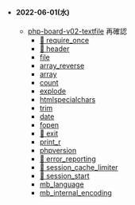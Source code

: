 - #### 2022-06-01(水)
  - [php-board-v02-textfile](https://github.com/winofsql/php-board-v02-textfile) 再確認
    - [🔴 require_once](https://www.php.net/manual/ja/function.require-once.php)
    - [🔴 header](https://www.php.net/manual/ja/function.header.php)
    - [file](https://www.php.net/manual/ja/function.file.php)
    - [array_reverse](https://www.php.net/manual/ja/function.array-reverse.php)
    - [array](https://www.php.net/manual/ja/function.array.php)
    - [count](https://www.php.net/manual/ja/function.count.php)
    - [explode](https://www.php.net/manual/ja/function.explode.php)
    - [htmlspecialchars](https://www.php.net/manual/ja/function.htmlspecialchars.php)
    - [trim](https://www.php.net/manual/ja/function.trim.php)
    - [date](https://www.php.net/manual/ja/function.date.php)
    - [fopen](https://www.php.net/manual/ja/function.fopen.php)
    - [🔴 exit](https://www.php.net/manual/ja/function.exit.php)
    - [print_r](https://www.php.net/manual/ja/function.print-r.php)
    - [phpversion](https://www.php.net/manual/ja/function.phpversion.php)
    - [🔴 error_reporting](https://www.php.net/manual/ja/function.error-reporting.php)
    - [🔴 session_cache_limiter](https://www.php.net/manual/ja/function.session-cache-limiter.php)
    - [🔴 session_start](https://www.php.net/manual/ja/function.session-start.php)
    - [mb_language](https://www.php.net/manual/ja/function.mb-language.php)
    - [mb_internal_encoding](https://www.php.net/manual/ja/function.mb-internal-encoding.php)
